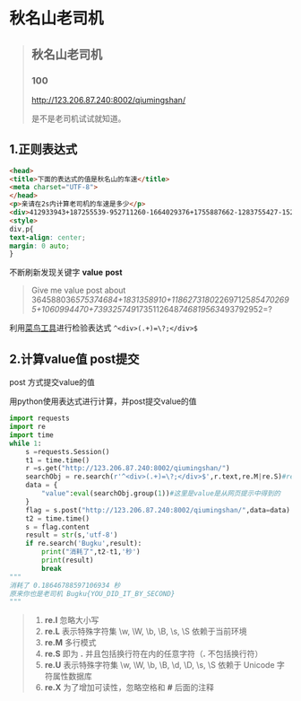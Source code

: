 # 秋名山老司机



> ## 秋名山老司机
>
> ### 100
>
> 
>
> <http://123.206.87.240:8002/qiumingshan/>
>
> 是不是老司机试试就知道。



## 1.正则表达式



```html
<head>
<title>下面的表达式的值是秋名山的车速</title>
<meta charset="UTF-8">
</head>
<p>亲请在2s内计算老司机的车速是多少</p>
<div>412933943+187255539-952711260-1664029376+1755887662-1283755427-1527411330+46219053+1814543411-692396601*799192870=?;</div>
<style>
div,p{
text-align: center;
margin: 0 auto;
}
```



不断刷新发现关键字 **value**	 **post**

> Give me value post about 364588036*575374684+1831358910+1186273180*22697125*854702695+1060994470+739325749*1735112648*746819563*493792952=?



利用[菜鸟工具](https://c.runoob.com/front-end/854)进行检验表达式 `^<div>(.+)=\?;</div>$`



## 2.计算value值 post提交

post 方式提交value的值

用python使用表达式进行计算，并post提交value的值

```python
import requests
import re
import time
while 1:
    s =requests.Session()
    t1 = time.time()
    r =s.get("http://123.206.87.240:8002/qiumingshan/")
    searchObj = re.search(r'^<div>(.+)=\?;</div>$',r.text,re.M|re.S)#re.M|re.S匹配多行或匹配一行
    data = {
        "value":eval(searchObj.group(1))#这里是value是从网页提示中得到的
    }
    flag = s.post("http://123.206.87.240:8002/qiumingshan/",data=data)
    t2 = time.time()
    s = flag.content
    result = str(s,'utf-8')
    if re.search('Bugku',result):
        print("消耗了",t2-t1,'秒')
    	print(result)
        break
"""
消耗了 0.18646788597106934 秒
原来你也是老司机 Bugku{YOU_DID_IT_BY_SECOND}
"""
```

> 1. **re.I** 忽略大小写
> 2. **re.L** 表示特殊字符集 \w, \W, \b, \B, \s, \S 依赖于当前环境
> 3. **re.M** 多行模式
> 4. **re.S** 即为 **.** 并且包括换行符在内的任意字符（**.** 不包括换行符）
> 5. **re.U** 表示特殊字符集 \w, \W, \b, \B, \d, \D, \s, \S 依赖于 Unicode 字符属性数据库
> 6. **re.X** 为了增加可读性，忽略空格和 **#** 后面的注释

